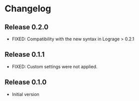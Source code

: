 # Changelog

## Release 0.2.0

- FIXED: Compatibility with the new syntax in Lograge > 0.2.1

## Release 0.1.1

- FIXED: Custom settings were not applied.

## Release 0.1.0

- Initial version
